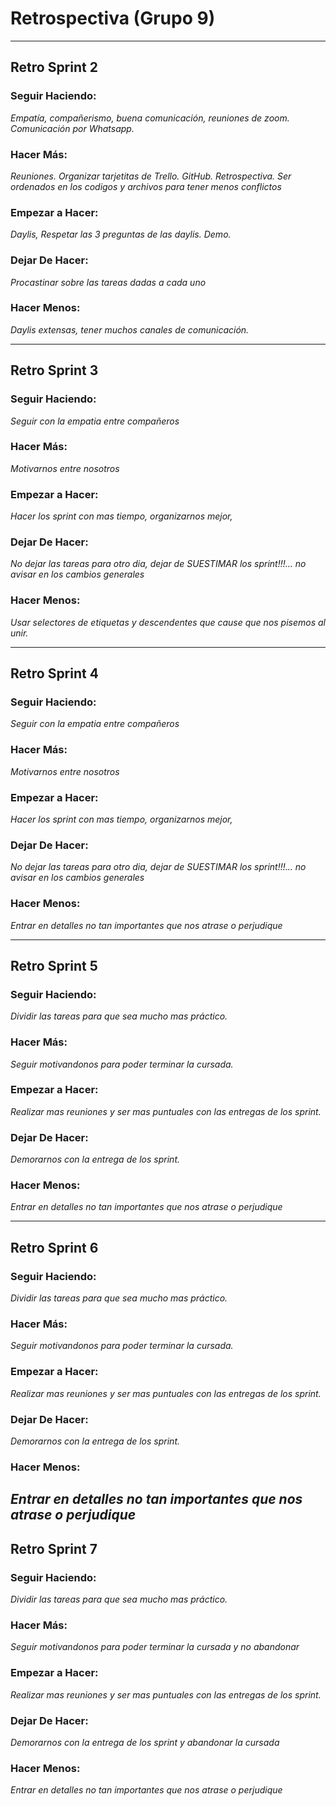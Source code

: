 # Retrospectiva (Grupo 9)
---

## Retro Sprint 2

### Seguir Haciendo:
*Empatía, compañerismo, buena comunicación, reuniones de zoom. Comunicación por Whatsapp.*

### Hacer Más:
*Reuniones. Organizar tarjetitas de Trello. GitHub. Retrospectiva. Ser ordenados en los codigos y archivos para tener menos conflictos* 

### Empezar a Hacer:
*Daylis, Respetar las 3 preguntas de las daylis. Demo.*

### Dejar De Hacer:
*Procastinar sobre las tareas dadas a cada uno*

### Hacer Menos:
*Daylis extensas, tener muchos canales de comunicación.*

---

## Retro Sprint 3


### Seguir Haciendo:
*Seguir con la empatia entre compañeros*

### Hacer Más:
*Motivarnos entre nosotros*

### Empezar a Hacer:
*Hacer los sprint con mas tiempo, organizarnos mejor,*

### Dejar De Hacer:
*No dejar las tareas para otro dia, dejar de SUESTIMAR los sprint!!!...
no avisar en los cambios generales*

### Hacer Menos:
*Usar selectores de etiquetas y descendentes que cause que nos pisemos al unir.*

---

## Retro Sprint 4

### Seguir Haciendo:
*Seguir con la empatia entre compañeros*

### Hacer Más:
*Motivarnos entre nosotros*

### Empezar a Hacer:
*Hacer los sprint con mas tiempo, organizarnos mejor,*

### Dejar De Hacer:
*No dejar las tareas para otro dia, dejar de SUESTIMAR los sprint!!!...
no avisar en los cambios generales*

### Hacer Menos:
*Entrar en detalles no tan importantes que nos atrase o perjudique*


---

## Retro Sprint 5

### Seguir Haciendo:
*Dividir las tareas para que sea mucho mas práctico.*

### Hacer Más:
*Seguir motivandonos para poder terminar la cursada.*

### Empezar a Hacer:
*Realizar mas reuniones y ser mas puntuales con las entregas de los sprint.*

### Dejar De Hacer:
*Demorarnos con la entrega de los sprint.*

### Hacer Menos:
*Entrar en detalles no tan importantes que nos atrase o perjudique*

---

## Retro Sprint 6
### Seguir Haciendo:
*Dividir las tareas para que sea mucho mas práctico.*

### Hacer Más:
*Seguir motivandonos para poder terminar la cursada.*

### Empezar a Hacer:
*Realizar mas reuniones y ser mas puntuales con las entregas de los sprint.*

### Dejar De Hacer:
*Demorarnos con la entrega de los sprint.*

### Hacer Menos:
*Entrar en detalles no tan importantes que nos atrase o perjudique*
---

## Retro Sprint 7
### Seguir Haciendo:
*Dividir las tareas para que sea mucho mas práctico.*

### Hacer Más:
*Seguir motivandonos para poder terminar la cursada y no abandonar*

### Empezar a Hacer:
*Realizar mas reuniones y ser mas puntuales con las entregas de los sprint.*

### Dejar De Hacer:
*Demorarnos con la entrega de los sprint y abandonar la cursada*

### Hacer Menos:
*Entrar en detalles no tan importantes que nos atrase o perjudique*
